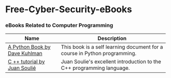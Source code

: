 # Free-Cyber-Security-eBooks

### eBooks Related to Computer Programming

Name  |  Description
----  |  ----
[A Python Book by Dave Kuhlman]() | This book is a self learning document for a course in Python programming.
[C ++ tutorial by Juan Soulié]() | Juan Soulie's excellent introduction to the C++ programming language.
